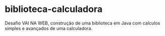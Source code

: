 # biblioteca-calculadora
Desafio VAI NA WEB, construção de uma biblioteca em Java com calculos simples e avançados de uma calculadora.
